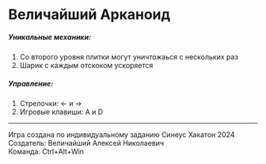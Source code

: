 # Величайший Арканоид

##### Уникальные механики:
1. Со второго уровня плитки могут уничтожаься с нескольких раз
2. Шарик с каждым отскоком ускоряется

##### Управление:
1. Стрелочки: <- и ->
2. Игровые клавиши: A и D
___________________________________________________________
Игра создана по индивидуальному заданию Синеус Хакатон 2024  
Создатель: Величайший Алексей Николаевич  
Команда: Ctrl+Alt+Win
